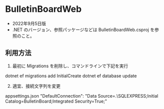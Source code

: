# BulletinBoardWeb

* 2022年9月5日版
* .NET のバージョン、参照パッケージなどは BulletinBoardWeb.csproj を参照のこと。

## 利用方法

1. 最初に Migrations を削除し、コマンドラインで下記を実行

dotnet ef migrations add InitialCreate
dotnet ef database update

2. 適宜、接続文字列を変更

appsettings.json
    "DefaultConnection": "Data Source=.\\SQLEXPRESS;Initial Catalog=BulletinBoard;Integrated Security=True;"

